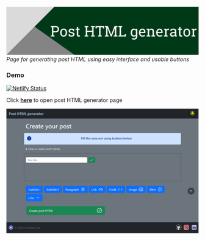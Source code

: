 <a href="https://post-html-generator.netlify.app/" target="_blank"><img title="Post-HTML-generator" alt="Header image" src="./static/images/md_header.png"></a>
_Page for generating post HTML using easy interface and usable buttons_

### Demo

[![Netlify Status](https://api.netlify.com/api/v1/badges/7718e5b3-3390-4290-bf6c-1e6c05bf1927/deploy-status)](https://app.netlify.com/sites/post-html-generator/deploys)

Click **<a href="https://post-html-generator.netlify.app/" target="_blank">here</a>** to open post HTML generator page

<img title="Demo" alt="Demo image" src="./static/images/demo.jpg">
